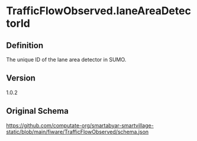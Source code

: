 # TrafficFlowObserved.laneAreaDetectorId

## Definition
The unique ID of the lane area detector in SUMO. 

## Version
1.0.2

## Original Schema
https://github.com/computate-org/smartabyar-smartvillage-static/blob/main/fiware/TrafficFlowObserved/schema.json
